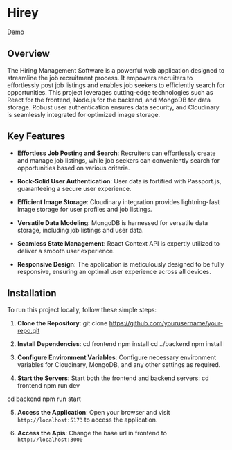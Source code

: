 # Hirey

[Demo](https://hirey-mng.onrender.com)

## Overview

The Hiring Management Software is a powerful web application designed to streamline the job recruitment process. It empowers recruiters to effortlessly post job listings and enables job seekers to efficiently search for opportunities. This project leverages cutting-edge technologies such as React for the frontend, Node.js for the backend, and MongoDB for data storage. Robust user authentication ensures data security, and Cloudinary is seamlessly integrated for optimized image storage.

## Key Features

- **Effortless Job Posting and Search**: Recruiters can effortlessly create and manage job listings, while job seekers can conveniently search for opportunities based on various criteria.

- **Rock-Solid User Authentication**: User data is fortified with Passport.js, guaranteeing a secure user experience.

- **Efficient Image Storage**: Cloudinary integration provides lightning-fast image storage for user profiles and job listings.

- **Versatile Data Modeling**: MongoDB is harnessed for versatile data storage, including job listings and user data.

- **Seamless State Management**: React Context API is expertly utilized to deliver a smooth user experience.

- **Responsive Design**: The application is meticulously designed to be fully responsive, ensuring an optimal user experience across all devices.

## Installation

To run this project locally, follow these simple steps:

1. **Clone the Repository**: 
git clone https://github.com/yourusername/your-repo.git


2. **Install Dependencies**: 
cd frontend
npm install
cd ../backend
npm install

3. **Configure Environment Variables**: Configure necessary environment variables for Cloudinary, MongoDB, and any other settings as required.

4. **Start the Servers**: Start both the frontend and backend servers:
cd frontend
npm run dev


cd backend
npm run start


5. **Access the Application**: Open your browser and visit `http://localhost:5173` to access the application.

6. **Access the Apis**: Change the base url in frontend to  `http://localhost:3000`
